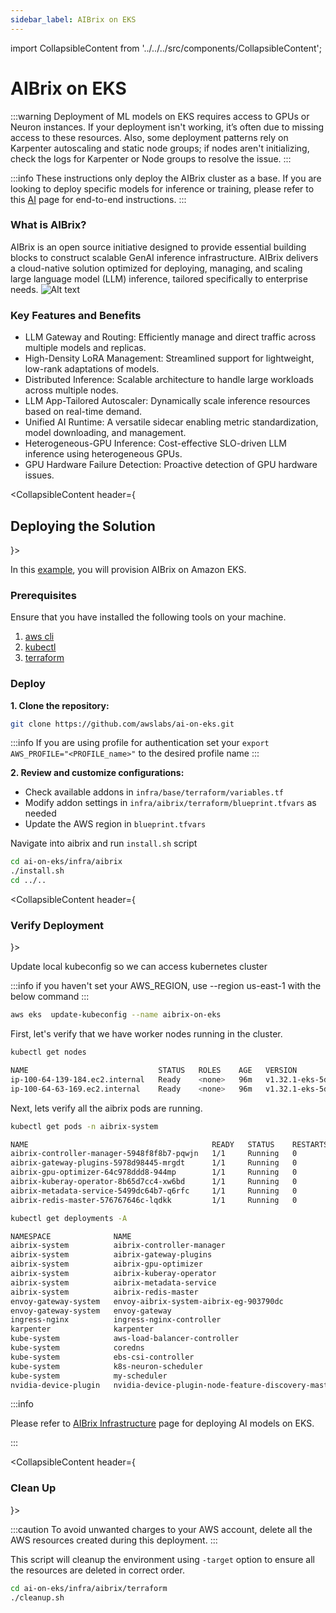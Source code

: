 ```yaml
---
sidebar_label: AIBrix on EKS
---
```

import CollapsibleContent from '../../../src/components/CollapsibleContent';

# AIBrix on EKS

:::warning
Deployment of ML models on EKS requires access to GPUs or Neuron instances. If your deployment isn't working, it’s often due to missing access to these resources. Also, some deployment patterns rely on Karpenter autoscaling and static node groups; if nodes aren't initializing, check the logs for Karpenter or Node groups to resolve the issue.
:::

:::info
These instructions only deploy the AIBrix cluster as a base. If you are looking to deploy specific models for inference or training, please refer to this [AI](https://awslabs.github.io/ai-on-eks/docs/blueprints) page for end-to-end instructions.
:::

### What is AIBrix?
AIBrix is an open source initiative designed to provide essential building blocks to construct scalable GenAI inference infrastructure. AIBrix delivers a cloud-native solution optimized for deploying, managing, and scaling large language model (LLM) inference, tailored specifically to enterprise needs.
![Alt text](https://aibrix.readthedocs.io/latest/_images/aibrix-architecture-v1.jpeg)

### Key Features and Benefits
* LLM Gateway and Routing: Efficiently manage and direct traffic across multiple models and replicas.
* High-Density LoRA Management: Streamlined support for lightweight, low-rank adaptations of models.
* Distributed Inference: Scalable architecture to handle large workloads across multiple nodes.
* LLM App-Tailored Autoscaler: Dynamically scale inference resources based on real-time demand.
* Unified AI Runtime: A versatile sidecar enabling metric standardization, model downloading, and management.
* Heterogeneous-GPU Inference: Cost-effective SLO-driven LLM inference using heterogeneous GPUs.
* GPU Hardware Failure Detection: Proactive detection of GPU hardware issues.


<CollapsibleContent header={<h2><span>Deploying the Solution</span></h2>}>

In this [example](https://github.com/awslabs/ai-on-eks/tree/main/infra/aibrix/terraform), you will provision AIBrix on Amazon EKS.

### Prerequisites

Ensure that you have installed the following tools on your machine.

1. [aws cli](https://docs.aws.amazon.com/cli/latest/userguide/install-cliv2.html)
2. [kubectl](https://Kubernetes.io/docs/tasks/tools/)
3. [terraform](https://learn.hashicorp.com/tutorials/terraform/install-cli)

### Deploy

**1. Clone the repository:**

```bash
git clone https://github.com/awslabs/ai-on-eks.git
```

:::info
If you are using profile for authentication
set your `export AWS_PROFILE="<PROFILE_name>"` to the desired profile name
:::

**2. Review and customize configurations:**

- Check available addons in `infra/base/terraform/variables.tf`
- Modify addon settings in `infra/aibrix/terraform/blueprint.tfvars` as needed
- Update the AWS region in `blueprint.tfvars`

Navigate into aibrix and run `install.sh` script

```bash
cd ai-on-eks/infra/aibrix
./install.sh
cd ../..
```

</CollapsibleContent>

<CollapsibleContent header={<h3><span>Verify Deployment</span></h3>}>

Update local kubeconfig so we can access kubernetes cluster

:::info
if you haven't set your AWS_REGION, use --region us-east-1 with the below command
:::

```bash
aws eks  update-kubeconfig --name aibrix-on-eks
```

First, let's verify that we have worker nodes running in the cluster.

```bash
kubectl get nodes
```

```bash
NAME                             STATUS   ROLES    AGE   VERSION
ip-100-64-139-184.ec2.internal   Ready    <none>   96m   v1.32.1-eks-5d632ec
ip-100-64-63-169.ec2.internal    Ready    <none>   96m   v1.32.1-eks-5d632ec
```

Next, lets verify all the aibrix pods are running.

``` bash
kubectl get pods -n aibrix-system
```

```bash
NAME                                         READY   STATUS    RESTARTS   AGE
aibrix-controller-manager-5948f8f8b7-pqwjn   1/1     Running   0          83m
aibrix-gateway-plugins-5978d98445-mrgdt      1/1     Running   0          83m
aibrix-gpu-optimizer-64c978ddd8-944mp        1/1     Running   0          83m
aibrix-kuberay-operator-8b65d7cc4-xw6bd      1/1     Running   0          83m
aibrix-metadata-service-5499dc64b7-q6rfc     1/1     Running   0          83m
aibrix-redis-master-576767646c-lqdkk         1/1     Running   0          83m
```

```bash
kubectl get deployments -A
```

```bash
NAMESPACE              NAME                                                 READY   UP-TO-DATE   AVAILABLE   AGE
aibrix-system          aibrix-controller-manager                            1/1     1            1           11m
aibrix-system          aibrix-gateway-plugins                               1/1     1            1           11m
aibrix-system          aibrix-gpu-optimizer                                 1/1     1            1           11m
aibrix-system          aibrix-kuberay-operator                              1/1     1            1           11m
aibrix-system          aibrix-metadata-service                              1/1     1            1           10m
aibrix-system          aibrix-redis-master                                  1/1     1            1           11m
envoy-gateway-system   envoy-aibrix-system-aibrix-eg-903790dc               1/1     1            1           11m
envoy-gateway-system   envoy-gateway                                        1/1     1            1           12m
ingress-nginx          ingress-nginx-controller                             1/1     1            1           11m
karpenter              karpenter                                            2/2     2            2           99m
kube-system            aws-load-balancer-controller                         2/2     2            2           12m
kube-system            coredns                                              2/2     2            2           102m
kube-system            ebs-csi-controller                                   2/2     2            2           80m
kube-system            k8s-neuron-scheduler                                 1/1     1            1           12m
kube-system            my-scheduler                                         1/1     1            1           12m
nvidia-device-plugin   nvidia-device-plugin-node-feature-discovery-master   1/1     1            1           12m
```

:::info

Please refer to [AIBrix Infrastructure](https://awslabs.github.io/ai-on-eks/docs/blueprints) page for deploying AI models on EKS.

:::

</CollapsibleContent>

<CollapsibleContent header={<h3><span>Clean Up</span></h3>}>

:::caution
To avoid unwanted charges to your AWS account, delete all the AWS resources created during this deployment.
:::

This script will cleanup the environment using `-target` option to ensure all the resources are deleted in correct order.

```bash
cd ai-on-eks/infra/aibrix/terraform
./cleanup.sh
```

</CollapsibleContent>
